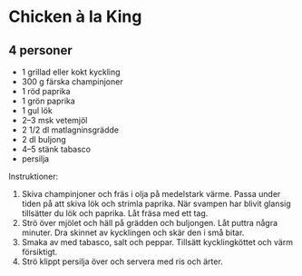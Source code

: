 Chicken à la King
=================

4 personer
----------

-	1 grillad eller kokt kyckling
-	300 g färska champinjoner
-	1 röd paprika
-	1 grön paprika
-	1 gul lök
-	2–3 msk vetemjöl
-	2 1/2 dl matlagninsgrädde
-	2 dl buljong
-	4–5 stänk tabasco
-	persilja

Instruktioner:

1.	Skiva champinjoner och fräs i olja på medelstark värme. Passa under tiden på att skiva lök och strimla paprika. När svampen har blivit glansig tillsätter du lök och paprika. Låt fräsa med ett tag.
2.	Strö över mjölet och häll på grädden och buljongen. Låt puttra några minuter. Dra skinnet av kycklingen och skär den i små bitar.
3.	Smaka av med tabasco, salt och peppar. Tillsätt kycklingköttet och värm försiktigt.
4.	Strö klippt persilja över och servera med ris och ärter.
